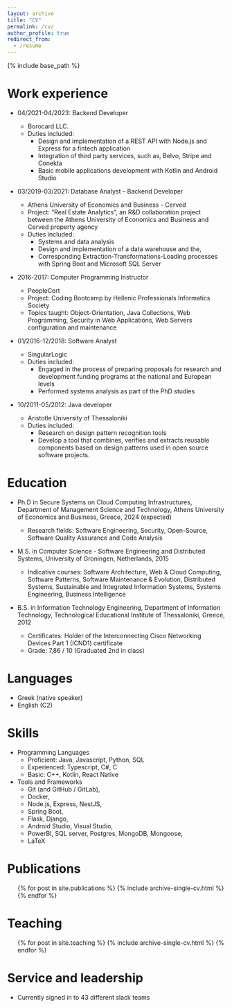 ```yaml
---
layout: archive
title: "CV"
permalink: /cv/
author_profile: true
redirect_from:
  - /resume
---
```


{% include base_path %}

Work experience
======
* 04/2021-04/2023: Backend Developer
  * Borocard LLC.
  * Duties included:
    * Design and implementation of a REST API with Node.js and Express for a fintech application
    * Integration of third party services, such as, Belvo, Stripe and Conekta
    * Basic mobile applications development with Kotlin and Android Studio

* 03/2019-03/2021: Database Analyst – Backend Developer
  * Athens University of Economics and Business - Cerved
  * Project: “Real Estate Analytics”, an R&D collaboration project between the Athens University of Economics and Business and Cerved property agency
  * Duties included:
    * Systems and data analysis
    * Design and implementation of a data warehouse and the,
    * Corresponding Extraction-Transformations-Loading processes with Spring Boot and Microsoft SQL Server

* 2016-2017: Computer Programming Instructor
  * PeopleCert
  * Project: Coding Bootcamp by Hellenic Professionals Informatics Society
  * Topics taught: Object-Orientation, Java Collections, Web Programming, Security in Web Applications, Web Servers configuration and maintenance

* 01/2016-12/2018: Software Analyst
  * SingularLogic
  * Duties included:
    * Engaged in the process of preparing proposals for research and development funding programs at the national and European levels
    * Performed systems analysis as part of the PhD studies

* 10/2011-05/2012: Java developer
  * Aristotle University of Thessaloniki
  * Duties included:
    * Research on design pattern recognition tools
    * Develop a tool that combines, verifies and extracts reusable components based on design patterns used in open source software projects.


Education
======
* Ph.D in Secure Systems on Cloud Computing Infrastructures, Department of Management Science and Technology, Athens University of Economics and Business, Greece, 2024 (expected)
  * Research fields: Software Engineering, Security, Open-Source, Software Quality Assurance and Code Analysis


* M.S. in Computer Science - Software Engineering and Distributed Systems, University of Groningen, Netherlands, 2015
  * Indicative courses: Software Architecture, Web & Cloud Computing, Software Patterns, Software Maintenance & Evolution, Distributed Systems, Sustainable and Integrated Information Systems, Systems Engineering, Business Intelligence


* B.S. in Information Technology Engineering, Department of Information Technology, Technological Educational Institute of Thessaloniki, Greece, 2012
  * Certificates: Holder of the Interconnecting Cisco Networking Devices Part 1 (ICND1) certificate
  * Grade: 7,86 / 10 (Graduated 2nd in class)

Languages
======
* Greek (native speaker)
* English (C2)


Skills
======
* Programming Languages
  * Proficient: Java, Javascript, Python, SQL
  * Experienced: Typescript, C#, C
  * Basic: C++, Kotlin, React Native
* Tools and Frameworks
  * Git (and GitHub / GitLab),
  * Docker,
  * Node.js, Express, NestJS,
  * Spring Boot,
  * Flask, Django,
  * Android Studio, Visual Studio,
  * PowerBI, SQL server, Postgres, MongoDB, Mongoose,
  * LaTeX

Publications
======
  <ul>{% for post in site.publications %}
    {% include archive-single-cv.html %}
  {% endfor %}</ul>

<!-- Talks
======
  <ul>{% for post in site.talks %}
    {% include archive-single-talk-cv.html %}
  {% endfor %}</ul> -->

Teaching
======
  <ul>{% for post in site.teaching %}
    {% include archive-single-cv.html %}
  {% endfor %}</ul>

Service and leadership
======
* Currently signed in to 43 different slack teams
